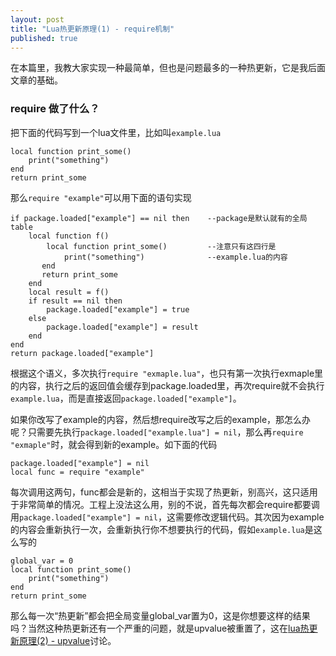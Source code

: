 ```yaml
---
layout: post
title: "Lua热更新原理(1) - require机制"
published: true
---
```




在本篇里，我教大家实现一种最简单，但也是问题最多的一种热更新，它是我后面文章的基础。

### require 做了什么？
把下面的代码写到一个lua文件里，比如叫`example.lua`

    local function print_some()
    	print("something")
    end
    return print_some

那么`require "example"`可以用下面的语句实现

    if package.loaded["example"] == nil then	--package是默认就有的全局table
        local function f()
        	local function print_some()			--注意只有这四行是
           		print("something") 				--example.lua的内容
           end
           return print_some                   
        end
        local result = f()
        if result == nil then
        	package.loaded["example"] = true
        else
        	package.loaded["example"] = result
        end
    end
    return package.loaded["example"]
    
根据这个语义，多次执行`require "exmaple.lua"`，也只有第一次执行exmaple里的内容，执行之后的返回值会缓存到package.loaded里，再次require就不会执行`example.lua`，而是直接返回`package.loaded["example"]`。

如果你改写了example的内容，然后想require改写之后的example，那怎么办呢？只需要先执行`package.loaded["example.lua"] = nil`，那么再`require "exmaple"`时，就会得到新的example。如下面的代码
	
	package.loaded["example"] = nil
	local func = require "example"
   
每次调用这两句，func都会是新的，这相当于实现了热更新，别高兴，这只适用于非常简单的情况。工程上没法这么用，别的不说，首先每次都会require都要调用`package.loaded["example"] = nil`，这需要修改逻辑代码。其次因为example的内容会重新执行一次，会重新执行你不想要执行的代码，假如`example.lua`是这么写的

	global_var = 0
	local function print_some()	
		print("something")
	end
	return print_some
    
那么每一次“热更新”都会把全局变量global_var置为0，这是你想要这样的结果吗？当然这种热更新还有一个严重的问题，就是upvalue被重置了，这在[lua热更新原理(2) - upvalue](http://asqbtcupid.github.io/luahotupdate2-upvalue/)讨论。
